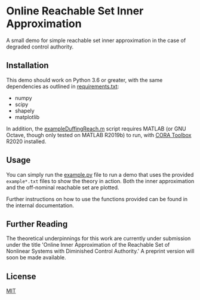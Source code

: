 # Online Reachable Set Inner Approximation

A small demo for simple reachable set inner approximation in the case of degraded control authority.

## Installation

This demo should work on Python 3.6 or greater, with the same dependencies as outlined in [requirements.txt](requirements.txt):
- numpy
- scipy
- shapely
- matplotlib

In addition, the [exampleDuffingReach.m](exampleDuffingReach.m) script requires MATLAB (or GNU Octave, though only tested on MATLAB R2019b) to run, with [CORA Toolbox](https://tumcps.github.io/CORA/) R2020 installed.

## Usage

You can simply run the [example.py](example.py) file to run a demo that uses the provided `example*.txt` files to show the theory in action. Both the inner approximation and the off-nominal reachable set are plotted.

Further instructions on how to use the functions provided can be found in the internal documentation.

## Further Reading

The theoretical underpinnings for this work are currently under submission under the title 'Online Inner Approximation of the Reachable Set of Nonlinear Systems with Diminished Control Authority.' A preprint version will soon be made available.

<!-- <img title="|f(t, x + xb, u + ub) - f(t, x, u)| <= a(t) * w(|xb|, |ub|) +  b(t)" src="https://render.githubusercontent.com/render/math?math=\Vert f(t, x %2B \bar{x}, u %2B \bar{u}) - f(t, x, u) \Vert \leq a(t) w(\Vert \bar{x} \Vert,\Vert \bar{u} \Vert) %2B b(t)"> -->

## License
[MIT](https://choosealicense.com/licenses/mit/)
